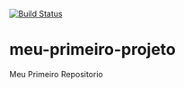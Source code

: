 [![Build Status](https://travis-ci.org/ederco2/meu-primeiro-projeto.svg?branch=master)](https://travis-ci.org/ederco2/meu-primeiro-projeto)
# meu-primeiro-projeto
Meu Primeiro Repositorio

